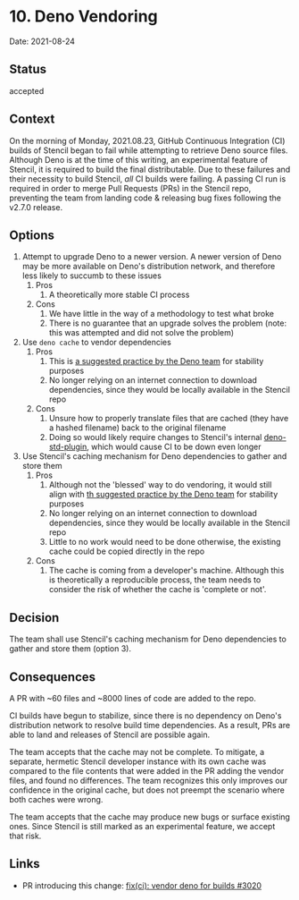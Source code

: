 # 10. Deno Vendoring

Date: 2021-08-24

## Status

accepted

## Context

On the morning of Monday, 2021.08.23, GitHub Continuous Integration (CI) builds of Stencil began to fail while
attempting to retrieve Deno source files. Although Deno is at the time of this writing, an experimental feature of
Stencil, it is required to build the final distributable. Due to these failures and their necessity to build Stencil, 
_all_ CI builds were failing. A passing CI run is required in order to merge Pull Requests (PRs) in the Stencil repo,
preventing the team from landing code & releasing bug fixes following the v2.7.0 release.

## Options

1. Attempt to upgrade Deno to a newer version. A newer version of Deno may be more available on Deno's distribution
   network, and therefore less likely to succumb to these issues
   1. Pros
      1. A theoretically more stable CI process
   2. Cons
      1. We have little in the way of a methodology to test what broke
      2. There is no guarantee that an upgrade solves the problem (note: this was attempted and did not solve the problem)
2. Use `deno cache` to vendor dependencies
   1. Pros
      1. This is [a suggested practice by the Deno team](https://deno.land/manual@v1.13.2/linking_to_external_code#but-what-if-the-host-of-the-url-goes-down-the-source-won#39t-be-available)
         for stability purposes
      2. No longer relying on an internet connection to download dependencies, since they would be locally available
         in the Stencil repo
   2. Cons
      1. Unsure how to properly translate files that are cached (they have a hashed filename) back to the original
         filename
      2. Doing so would likely require changes to Stencil's internal [deno-std-plugin](https://github.com/ionic-team/stencil/blob/925d4e924264df424c3519f4c0a91b22356a2ea6/scripts/bundles/plugins/deno-std-plugin.ts#L8),
         which would cause CI to be down even longer
3. Use Stencil's caching mechanism for Deno dependencies to gather and store them
   1. Pros
      1. Although not the 'blessed' way to do vendoring, it would still align with [th suggested practice by the Deno team](https://deno.land/manual@v1.13.2/linking_to_external_code#but-what-if-the-host-of-the-url-goes-down-the-source-won#39t-be-available)
         for stability purposes
      2. No longer relying on an internet connection to download dependencies, since they would be locally available
         in the Stencil repo
      3. Little to no work would need to be done otherwise, the existing cache could be copied directly in the repo
   2. Cons
      1. The cache is coming from a developer's machine. Although this is theoretically a reproducible process, the
         team needs to consider the risk of whether the cache is 'complete or not'.

## Decision

The team shall use Stencil's caching mechanism for Deno dependencies to gather and store them (option 3).

## Consequences

A PR with ~60 files and ~8000 lines of code are added to the repo.

CI builds have begun to stabilize, since there is no dependency on Deno's distribution network to resolve build time
dependencies. As a result, PRs are able to land and releases of Stencil are possible again.

The team accepts that the cache may not be complete. To mitigate, a separate, hermetic Stencil developer instance with
its own cache was compared to the file contents that were added in the PR adding the vendor files, and found no
differences. The team recognizes this only improves our confidence in the original cache, but does not preempt the
scenario where both caches were wrong.

The team accepts that the cache may produce new bugs or surface existing ones. Since Stencil is still marked as an
experimental feature, we accept that risk.

## Links

- PR introducing this change: [fix(ci): vendor deno for builds #3020](https://github.com/ionic-team/stencil/pull/3020)
